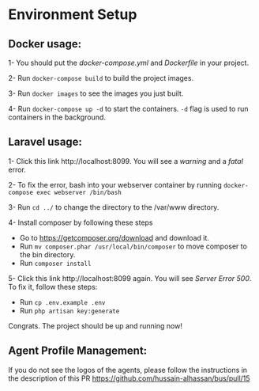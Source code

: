 # Environment Setup

## Docker usage:
1- You should put the *docker-compose.yml* and *Dockerfile* in your project.

2- Run `docker-compose build` to build the project images.

3- Run `docker images` to see the images you just built.

4- Run `docker-compose up -d` to start the containers. `-d` flag is used to run containers in the background.

## Laravel usage:
1- Click this link http://localhost:8099. You will see a *warning* and a *fatal* error.

2- To fix the error, bash into your webserver container by running
`docker-compose exec webserver /bin/bash`

3- Run `cd ../` to change the directory to the /var/www directory.

4- Install composer by following these steps
* Go to https://getcomposer.org/download and download it.
* Run `mv composer.phar /usr/local/bin/composer` to move composer to the bin directory.
* Run `composer install`

5- Click this link http://localhost:8099 again. You will see *Server Error 500*. To fix it, follow these steps:
* Run `cp .env.example .env`
* Run `php artisan key:generate`

Congrats. The project should be up and running now!

## Agent Profile Management:
If you do not see the logos of the agents, please follow the instructions in the description of this PR
https://github.com/hussain-alhassan/bus/pull/15
